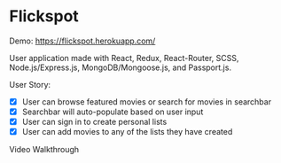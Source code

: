 # Flickspot

Demo: https://flickspot.herokuapp.com/

User application made with React, Redux, React-Router, SCSS, Node.js/Express.js, MongoDB/Mongoose.js, and Passport.js.

User Story:

- [x] User can browse featured movies or search for movies in searchbar 
- [x] Searchbar will auto-populate based on user input
- [x] User can sign in to create personal lists
- [x] User can add movies to any of the lists they have created

Video Walkthrough
